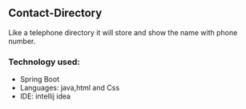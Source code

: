 ## Contact-Directory
Like a telephone directory it will store and show the name with phone number.
### Technology used:
- Spring Boot
- Languages: java,html and Css
- IDE: intellij idea
